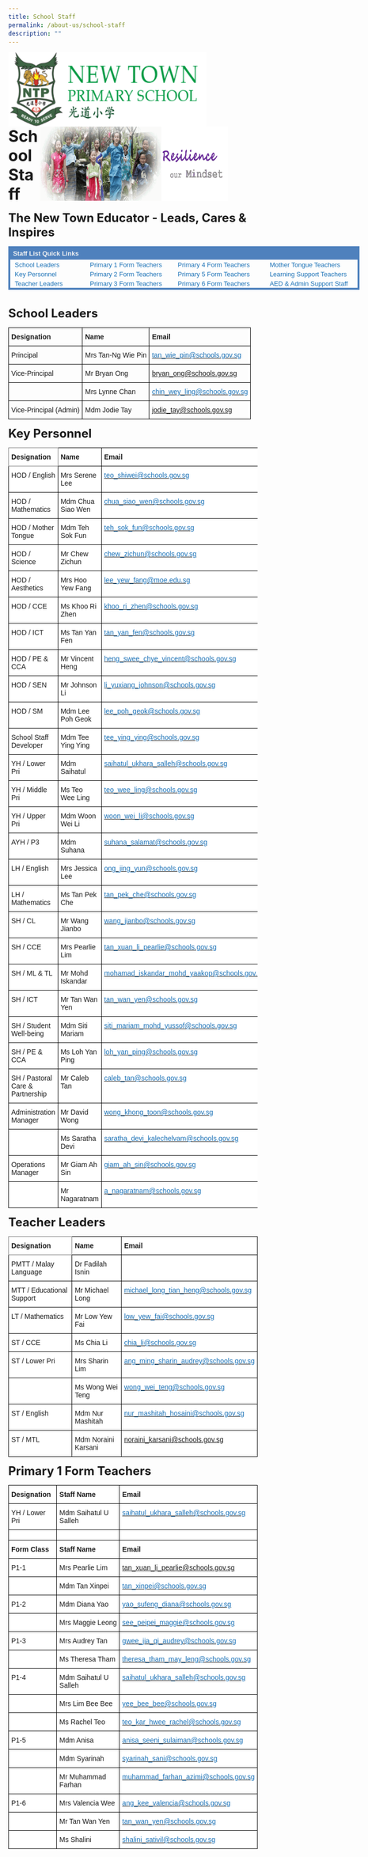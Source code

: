 ```yaml
---
title: School Staff
permalink: /about-us/school-staff
description: ""
---
```

<img src="/images/logosub.png" style="width:400px;height:150px;margin-left:0px;" align = "left">

<img src="/images/Header%20GIF.gif" style="width:380px;height:150px;margin-right:60px;" align = "right">
<br><br><br><br><br><br>

**<font size=6>School Staff</font>**

**<font size=5>The New Town Educator - Leads, Cares & Inspires</font>**

<table class="MsoNormalTable" border="1" cellpadding="0" cellspacing="0" height="107" width="710" style="margin: 0px; outline: 0px; padding: 0px; border-collapse: collapse; border: medium none; width: 710px;"><tbody style="margin: 0px; outline: 0px; padding: 0px;"><tr style="margin: 0px; outline: 0px; padding: 0px;"><td width="153" style="margin: 0px; outline: 0px; padding: 0.75pt 0.75pt 0.75pt 1.4pt; width: 211px; border-style: solid none none solid; border-top-color: rgb(79, 129, 189); border-top-width: 3pt; border-left-color: rgb(79, 129, 189); border-left-width: 3pt; background: rgb(79, 129, 189);"><p class="MsoNormal" style="margin: 0px 0px 3pt; outline: 0px; padding: 0px; line-height: normal;"><font face="arial, sans-serif" size="2" style="margin: 0px; outline: 0px; padding: 0px;"><b style="margin: 0px; outline: 0px; padding: 0px;"><span style="margin: 0px; outline: 0px; padding: 0px; color: rgb(243, 243, 243);">&nbsp;Staff List Quick Links</span></b><span style="margin: 0px; outline: 0px; padding: 0px; color: rgb(127, 127, 127);"></span></font></p></td><td width="180" style="margin: 0px; outline: 0px; padding: 0.75pt 0.75pt 0.75pt 1.4pt; width: 243px; border-style: solid none none; border-top-color: rgb(79, 129, 189); border-top-width: 3pt; background: rgb(79, 129, 189);"><p class="MsoNormal" style="margin: 0px 0px 0.0001pt; outline: 0px; padding: 0px; line-height: normal;"><font face="arial, sans-serif" size="2" style="margin: 0px; outline: 0px; padding: 0px;"><span style="margin: 0px; outline: 0px; padding: 0px;">&nbsp;</span><span style="margin: 0px; outline: 0px; padding: 0px;"></span></font></p></td><td valign="top" width="189" style="margin: 0px; outline: 0px; padding: 0.75pt 0.75pt 0.75pt 1.4pt; width: 256px; border-style: solid none none; border-top-color: rgb(79, 129, 189); border-top-width: 3pt; background: rgb(79, 129, 189);"><p class="MsoNormal" style="margin: 0px 0px 0.0001pt; outline: 0px; padding: 0px; line-height: normal;"><font face="arial, sans-serif" size="2" style="margin: 0px; outline: 0px; padding: 0px;"><span style="margin: 0px; outline: 0px; padding: 0px;">&nbsp;</span><span style="margin: 0px; outline: 0px; padding: 0px;"></span></font></p></td><td valign="top" width="179" style="margin: 0px; outline: 0px; padding: 0.75pt 0.75pt 0.75pt 1.4pt; width: 246px; border-style: solid solid none none; border-top-color: rgb(79, 129, 189); border-top-width: 3pt; border-right-color: rgb(79, 129, 189); border-right-width: 3pt; background: rgb(79, 129, 189);"><p class="MsoNormal" style="margin: 0px 0px 0.0001pt; outline: 0px; padding: 0px; line-height: normal;"><font face="arial, sans-serif" size="2" style="margin: 0px; outline: 0px; padding: 0px;"><span style="margin: 0px; outline: 0px; padding: 0px;">&nbsp;</span><span style="margin: 0px; outline: 0px; padding: 0px;"></span></font></p></td></tr><tr style="margin: 0px; outline: 0px; padding: 0px;"><td width="153" style="margin: 0px; outline: 0px; padding: 0.75pt 0.75pt 0.75pt 1.4pt; width: 114.8pt; border-top: none; border-right: none; border-bottom: none; border-image: initial; border-left: 3pt solid rgb(79, 129, 189);"><p class="MsoNormal" style="margin: 0px 0px 0.0001pt; outline: 0px; padding: 0px; line-height: normal;"><font face="arial, sans-serif" size="2" style="margin: 0px; outline: 0px; padding: 0px;">&nbsp;<span>&nbsp;</span><a href="https://newtownpri.moe.edu.sg/about-us/school-staff#_ptoh_54336" target="" style="margin: 0px; outline: 0px; padding: 0px; color: rgb(24, 112, 182); text-decoration: none;"><span style="margin: 0px; outline: 0px; padding: 0px; text-decoration: none;">School Leaders</span></a></font></p></td><td width="180" style="margin: 0px; outline: 0px; padding: 0.75pt 0.75pt 0.75pt 1.4pt; width: 134.7pt; border: none;"><p class="MsoNormal" style="margin: 0px 0px 0.0001pt; outline: 0px; padding: 0px; line-height: normal;"><font face="arial, sans-serif" size="2" style="margin: 0px; outline: 0px; padding: 0px;"><a href="https://newtownpri.moe.edu.sg/about-us/school-staff#_ptoh_125518" target="" style="margin: 0px; outline: 0px; padding: 0px; color: rgb(24, 112, 182); text-decoration: none;"><span style="margin: 0px; outline: 0px; padding: 0px; text-decoration: none;">Primary 1 Form Teachers</span></a></font></p></td><td width="189" style="margin: 0px; outline: 0px; padding: 0.75pt 0.75pt 0.75pt 1.4pt; width: 5cm; border: none;"><p class="MsoNormal" style="margin: 0px 0px 0.0001pt; outline: 0px; padding: 0px; line-height: normal;"><font face="arial, sans-serif" size="2" style="margin: 0px; outline: 0px; padding: 0px;"><a href="https://newtownpri.moe.edu.sg/about-us/school-staff#_ptoh_125512" target="" style="margin: 0px; outline: 0px; padding: 0px; color: rgb(24, 112, 182); text-decoration: none;"><span style="margin: 0px; outline: 0px; padding: 0px; text-decoration: none;">Primary 4 Form Teachers</span></a></font></p></td><td width="179" style="margin: 0px; outline: 0px; padding: 0.75pt 0.75pt 0.75pt 1.4pt; width: 134.2pt; border-top: none; border-bottom: none; border-left: none; border-image: initial; border-right: 3pt solid rgb(79, 129, 189);"><p class="MsoNormal" style="margin: 0px 0px 0.0001pt; outline: 0px; padding: 0px; line-height: normal;"><span style="margin: 0px; outline: 0px; padding: 0px; text-decoration: none;"><font face="arial, sans-serif" size="2" color="#000000" style="margin: 0px; outline: 0px; padding: 0px;"><a href="https://newtownpri.moe.edu.sg/about-us/school-staff#_ptoh_54345" target="" style="margin: 0px; outline: 0px; padding: 0px; color: rgb(24, 112, 182); text-decoration: none;">Mother Tongue Teachers</a></font></span></p></td></tr><tr style="margin: 0px; outline: 0px; padding: 0px;"><td width="153" style="margin: 0px; outline: 0px; padding: 0.75pt 0.75pt 0.75pt 1.4pt; width: 114.8pt; border-top: none; border-right: none; border-bottom: none; border-image: initial; border-left: 3pt solid rgb(79, 129, 189);"><p class="MsoNormal" style="margin: 0px 0px 0.0001pt; outline: 0px; padding: 0px; line-height: normal;"><font face="arial, sans-serif" size="2" style="margin: 0px; outline: 0px; padding: 0px;">&nbsp;<span>&nbsp;</span><span style="margin: 0px; outline: 0px; padding: 0px; text-decoration: none;"><a href="https://newtownpri-moe-edu-sg-admin.cwp.sg/about-us/school-staff#_ptoh_87268" target="_blank" style="margin: 0px; outline: 0px; padding: 0px; color: rgb(24, 112, 182); text-decoration: none;">Key Personnel</a></span></font></p></td><td width="180" style="margin: 0px; outline: 0px; padding: 0.75pt 0.75pt 0.75pt 1.4pt; width: 134.7pt; border: none;"><p class="MsoNormal" style="margin: 0px 0px 0.0001pt; outline: 0px; padding: 0px; line-height: normal;"><font face="arial, sans-serif" size="2" style="margin: 0px; outline: 0px; padding: 0px;"><a href="https://newtownpri.moe.edu.sg/about-us/school-staff#_ptoh_125519" target="" style="margin: 0px; outline: 0px; padding: 0px; color: rgb(24, 112, 182); text-decoration: none;"><span style="margin: 0px; outline: 0px; padding: 0px; text-decoration: none;">Primary 2 Form Teachers</span></a></font></p></td><td width="189" style="margin: 0px; outline: 0px; padding: 0.75pt 0.75pt 0.75pt 1.4pt; width: 5cm; border: none;"><p class="MsoNormal" style="margin: 0px 0px 0.0001pt; outline: 0px; padding: 0px; line-height: normal;"><font face="arial, sans-serif" size="2" style="margin: 0px; outline: 0px; padding: 0px;"><a href="https://newtownpri.moe.edu.sg/about-us/school-staff#_ptoh_125515" target="" style="margin: 0px; outline: 0px; padding: 0px; color: rgb(24, 112, 182); text-decoration: none;"><span style="margin: 0px; outline: 0px; padding: 0px; text-decoration: none;">Primary 5 Form Teachers</span></a></font></p></td><td width="179" style="margin: 0px; outline: 0px; padding: 0.75pt 0.75pt 0.75pt 1.4pt; width: 134.2pt; border-top: none; border-bottom: none; border-left: none; border-image: initial; border-right: 3pt solid rgb(79, 129, 189);"><p class="MsoNormal" style="margin: 0px 0px 0.0001pt; outline: 0px; padding: 0px; line-height: normal;"><span style="margin: 0px; outline: 0px; padding: 0px; text-decoration: none;"><font face="arial, sans-serif" size="2" color="#000000" style="margin: 0px; outline: 0px; padding: 0px;"><a href="https://newtownpri.moe.edu.sg/about-us/school-staff#_ptoh_54346" target="" style="margin: 0px; outline: 0px; padding: 0px; color: rgb(24, 112, 182); text-decoration: none;">Learning Support Teachers</a></font></span></p></td></tr><tr style="margin: 0px; outline: 0px; padding: 0px;"><td width="153" style="margin: 0px; outline: 0px; padding: 0.75pt 0.75pt 0.75pt 1.4pt; width: 114.8pt; border-top: none; border-left: 3pt solid rgb(79, 129, 189); border-bottom: 3pt solid rgb(79, 129, 189); border-right: none;"><p class="MsoNormal" style="margin: 0px 0px 0.0001pt; outline: 0px; padding: 0px; line-height: normal;"><font face="arial, sans-serif" size="2" style="margin: 0px; outline: 0px; padding: 0px;"><span style="margin: 0px; outline: 0px; padding: 0px;">&nbsp;<span>&nbsp;</span></span><a href="https://newtownpri.moe.edu.sg/about-us/school-staff#_ptoh_125517" target="" style="margin: 0px; outline: 0px; padding: 0px; color: rgb(24, 112, 182); text-decoration: none;"><span style="margin: 0px; outline: 0px; padding: 0px; text-decoration: none;">Teacher Leaders</span></a></font></p></td><td width="180" style="margin: 0px; outline: 0px; padding: 0.75pt 0.75pt 0.75pt 1.4pt; width: 134.7pt; border-top: none; border-right: none; border-left: none; border-image: initial; border-bottom: 3pt solid rgb(79, 129, 189);"><p class="MsoNormal" style="margin: 0px 0px 0.0001pt; outline: 0px; padding: 0px; line-height: normal;"><font face="arial, sans-serif" size="2" style="margin: 0px; outline: 0px; padding: 0px;"><a href="https://newtownpri.moe.edu.sg/about-us/school-staff#_ptoh_125513" target="" style="margin: 0px; outline: 0px; padding: 0px; color: rgb(24, 112, 182); text-decoration: none;"><span style="margin: 0px; outline: 0px; padding: 0px; text-decoration: none;">Primary 3 Form Teachers</span></a></font></p></td><td width="189" style="margin: 0px; outline: 0px; padding: 0.75pt 0.75pt 0.75pt 1.4pt; width: 5cm; border-top: none; border-right: none; border-left: none; border-image: initial; border-bottom: 3pt solid rgb(79, 129, 189);"><p class="MsoNormal" style="margin: 0px 0px 0.0001pt; outline: 0px; padding: 0px; line-height: normal;"><font face="arial, sans-serif" size="2" style="margin: 0px; outline: 0px; padding: 0px;"><a href="https://newtownpri.moe.edu.sg/about-us/school-staff#_ptoh_125514" target="" style="margin: 0px; outline: 0px; padding: 0px; color: rgb(24, 112, 182); text-decoration: none;"><span style="margin: 0px; outline: 0px; padding: 0px; text-decoration: none;">Primary 6 Form Teachers</span></a></font></p></td><td width="179" style="margin: 0px; outline: 0px; padding: 0.75pt 0.75pt 0.75pt 1.4pt; width: 134.2pt; border-top: none; border-left: none; border-bottom: 3pt solid rgb(79, 129, 189); border-right: 3pt solid rgb(79, 129, 189);"><p class="MsoNormal" style="margin: 0px 0px 0.0001pt; outline: 0px; padding: 0px; line-height: normal;"><span style="margin: 0px; outline: 0px; padding: 0px; text-decoration: none;"><font face="arial, sans-serif" size="2" color="#000000" style="margin: 0px; outline: 0px; padding: 0px;"><a href="https://newtownpri.moe.edu.sg/about-us/school-staff#_ptoh_54333" target="" style="margin: 0px; outline: 0px; padding: 0px; color: rgb(24, 112, 182); text-decoration: none;">AED &amp; Admin Support Staff</a></font></span></p></td></tr></tbody></table>

**<font size=5>School Leaders</font>**

<table style="border-collapse:collapse;border-spacing:0" class="tg"><thead><tr><th style="border-color:black;border-style:solid;border-width:1px;font-family:Arial, sans-serif;font-size:14px;font-weight:bold;overflow:hidden;padding:10px 5px;text-align:left;vertical-align:top;word-break:normal">Designation</th><th style="border-color:black;border-style:solid;border-width:1px;font-family:Arial, sans-serif;font-size:14px;font-weight:bold;overflow:hidden;padding:10px 5px;text-align:left;vertical-align:top;word-break:normal"> Name</th><th style="border-color:black;border-style:solid;border-width:1px;font-family:Arial, sans-serif;font-size:14px;font-weight:bold;overflow:hidden;padding:10px 5px;text-align:left;vertical-align:top;word-break:normal">Email</th></tr></thead><tbody><tr><td style="border-color:black;border-style:solid;border-width:1px;font-family:Arial, sans-serif;font-size:14px;overflow:hidden;padding:10px 5px;text-align:left;vertical-align:top;word-break:normal"> Principal</td><td style="border-color:black;border-style:solid;border-width:1px;font-family:Arial, sans-serif;font-size:14px;overflow:hidden;padding:10px 5px;text-align:left;vertical-align:top;word-break:normal"> Mrs Tan-Ng Wie Pin</td><td style="border-color:black;border-style:solid;border-width:1px;color:#1870B6;font-family:Arial, sans-serif;font-size:14px;overflow:hidden;padding:10px 5px;text-align:left;vertical-align:top;word-break:normal"><a href="mailto:tan_wie_pin@schools.gov.sg"><span style="text-decoration:none;color:#1870B6">tan_wie_pin@schools.gov.sg</span></a></td></tr><tr><td style="border-color:black;border-style:solid;border-width:1px;font-family:Arial, sans-serif;font-size:14px;overflow:hidden;padding:10px 5px;text-align:left;vertical-align:top;word-break:normal"> Vice-Principal</td><td style="border-color:black;border-style:solid;border-width:1px;font-family:Arial, sans-serif;font-size:14px;overflow:hidden;padding:10px 5px;text-align:left;vertical-align:top;word-break:normal"> Mr Bryan Ong</td><td style="border-color:black;border-style:solid;border-width:1px;color:#1870B6;font-family:Arial, sans-serif;font-size:14px;overflow:hidden;padding:10px 5px;text-align:left;vertical-align:top;word-break:normal"><a href="mailto:bryan_ong@schools.gov.sg">bryan_ong@schools.gov.sg</a></td></tr><tr><td style="border-color:black;border-style:solid;border-width:1px;font-family:Arial, sans-serif;font-size:14px;overflow:hidden;padding:10px 5px;text-align:left;vertical-align:top;word-break:normal"> </td><td style="border-color:black;border-style:solid;border-width:1px;font-family:Arial, sans-serif;font-size:14px;overflow:hidden;padding:10px 5px;text-align:left;vertical-align:top;word-break:normal"> Mrs Lynne Chan</td><td style="border-color:black;border-style:solid;border-width:1px;color:#1870B6;font-family:Arial, sans-serif;font-size:14px;overflow:hidden;padding:10px 5px;text-align:left;vertical-align:top;word-break:normal"><a href="mailto:chin_wey_ling@schools.gov.sg"><span style="text-decoration:none;color:#1870B6">chin_wey_ling@schools.gov.sg</span></a></td></tr><tr><td style="border-color:black;border-style:solid;border-width:1px;font-family:Arial, sans-serif;font-size:14px;overflow:hidden;padding:10px 5px;text-align:left;vertical-align:top;word-break:normal"> Vice-Principal (Admin)</td><td style="border-color:black;border-style:solid;border-width:1px;font-family:Arial, sans-serif;font-size:14px;overflow:hidden;padding:10px 5px;text-align:left;vertical-align:top;word-break:normal"> Mdm Jodie Tay </td><td style="border-color:black;border-style:solid;border-width:1px;color:#1870B6;font-family:Arial, sans-serif;font-size:14px;overflow:hidden;padding:10px 5px;text-align:left;vertical-align:top;word-break:normal"><a href="mailto:jodie_tay@schools.gov.sg">jodie_tay@schools.gov.sg</a></td></tr></tbody></table>


**<font size=5>Key Personnel</font>**

<table style="border-collapse:collapse;border-spacing:0" class="tg"><thead><tr><th style="background-color:#ffffff;border-color:inherit;border-style:solid;border-width:1px;font-family:Arial, sans-serif;font-size:14px;font-weight:bold;overflow:hidden;padding:10px 5px;text-align:left;vertical-align:top;word-break:normal">Designation</th><th style="background-color:#ffffff;border-color:black;border-style:solid;border-width:1px;font-family:Arial, sans-serif;font-size:14px;font-weight:bold;overflow:hidden;padding:10px 5px;text-align:left;vertical-align:top;word-break:normal">  Name</th><th style="background-color:#ffffff;border-color:black;border-style:solid;border-width:1px;font-family:Arial, sans-serif;font-size:14px;font-weight:bold;overflow:hidden;padding:10px 5px;text-align:left;vertical-align:top;word-break:normal">Email</th></tr></thead><tbody><tr><td style="background-color:#ffffff;border-color:black;border-style:solid;border-width:1px;font-family:Arial, sans-serif;font-size:14px;overflow:hidden;padding:10px 5px;text-align:left;vertical-align:top;word-break:normal"> HOD / English </td><td style="background-color:#ffffff;border-color:black;border-style:solid;border-width:1px;font-family:Arial, sans-serif;font-size:14px;overflow:hidden;padding:10px 5px;text-align:left;vertical-align:top;word-break:normal">  Mrs Serene Lee </td><td style="background-color:#ffffff;border-color:black;border-style:solid;border-width:1px;color:#1870B6;font-family:Arial, sans-serif;font-size:14px;overflow:hidden;padding:10px 5px;text-align:left;vertical-align:top;word-break:normal"><a href="mailto:teo_shiwei@schools.gov.sg" target="_blank" rel="noopener noreferrer"><span style="text-decoration:none;color:#1870B6">teo_shiwei@schools.gov.sg</span></a></td></tr><tr><td style="background-color:#ffffff;border-color:black;border-style:solid;border-width:1px;font-family:Arial, sans-serif;font-size:14px;overflow:hidden;padding:10px 5px;text-align:left;vertical-align:top;word-break:normal"> HOD / Mathematics  </td><td style="background-color:#ffffff;border-color:black;border-style:solid;border-width:1px;font-family:Arial, sans-serif;font-size:14px;overflow:hidden;padding:10px 5px;text-align:left;vertical-align:top;word-break:normal">  Mdm Chua Siao Wen </td><td style="background-color:#ffffff;border-color:black;border-style:solid;border-width:1px;color:#1870B6;font-family:Arial, sans-serif;font-size:14px;overflow:hidden;padding:10px 5px;text-align:left;vertical-align:top;word-break:normal"><a href="mailto:chua_siao_wen@schools.gov.sg" target="_blank" rel="noopener noreferrer"><span style="text-decoration:none;color:#1870B6">chua_siao_wen@schools.gov.sg</span></a></td></tr><tr><td style="background-color:#ffffff;border-color:black;border-style:solid;border-width:1px;font-family:Arial, sans-serif;font-size:14px;overflow:hidden;padding:10px 5px;text-align:left;vertical-align:top;word-break:normal"> HOD / Mother Tongue</td><td style="background-color:#ffffff;border-color:black;border-style:solid;border-width:1px;font-family:Arial, sans-serif;font-size:14px;overflow:hidden;padding:10px 5px;text-align:left;vertical-align:top;word-break:normal">  Mdm Teh Sok Fun</td><td style="background-color:#ffffff;border-color:black;border-style:solid;border-width:1px;color:#1870B6;font-family:Arial, sans-serif;font-size:14px;overflow:hidden;padding:10px 5px;text-align:left;vertical-align:top;word-break:normal"><a href="mailto:teh_sok_fun@schools.gov.sg" target="_blank" rel="noopener noreferrer"><span style="text-decoration:none;color:#1870B6">teh_sok_fun@schools.gov.sg</span></a></td></tr><tr><td style="background-color:#ffffff;border-color:black;border-style:solid;border-width:1px;font-family:Arial, sans-serif;font-size:14px;overflow:hidden;padding:10px 5px;text-align:left;vertical-align:top;word-break:normal"> HOD / Science </td><td style="background-color:#ffffff;border-color:black;border-style:solid;border-width:1px;font-family:Arial, sans-serif;font-size:14px;overflow:hidden;padding:10px 5px;text-align:left;vertical-align:top;word-break:normal">  Mr Chew Zichun </td><td style="background-color:#ffffff;border-color:black;border-style:solid;border-width:1px;color:#1870B6;font-family:Arial, sans-serif;font-size:14px;overflow:hidden;padding:10px 5px;text-align:left;vertical-align:top;word-break:normal"><a href="mailto:chew_zichun@schools.gov.sg" target="_blank" rel="noopener noreferrer"><span style="text-decoration:none;color:#1870B6">chew_zichun@schools.gov.sg</span></a></td></tr><tr><td style="background-color:#ffffff;border-color:black;border-style:solid;border-width:1px;font-family:Arial, sans-serif;font-size:14px;overflow:hidden;padding:10px 5px;text-align:left;vertical-align:top;word-break:normal"> HOD / Aesthetics</td><td style="background-color:#ffffff;border-color:black;border-style:solid;border-width:1px;font-family:Arial, sans-serif;font-size:14px;overflow:hidden;padding:10px 5px;text-align:left;vertical-align:top;word-break:normal">  Mrs Hoo Yew Fang </td><td style="background-color:#ffffff;border-color:black;border-style:solid;border-width:1px;color:#1870B6;font-family:Arial, sans-serif;font-size:14px;overflow:hidden;padding:10px 5px;text-align:left;vertical-align:top;word-break:normal"><a href="mailto:lee_yew_fang@moe.edu.sg" target="_blank" rel="noopener noreferrer"><span style="text-decoration:none;color:#1870B6">lee_yew_fang@moe.edu.sg</span></a></td></tr><tr><td style="background-color:#ffffff;border-color:black;border-style:solid;border-width:1px;font-family:Arial, sans-serif;font-size:14px;overflow:hidden;padding:10px 5px;text-align:left;vertical-align:top;word-break:normal"> HOD / CCE</td><td style="background-color:#ffffff;border-color:black;border-style:solid;border-width:1px;font-family:Arial, sans-serif;font-size:14px;overflow:hidden;padding:10px 5px;text-align:left;vertical-align:top;word-break:normal">  Ms Khoo Ri Zhen</td><td style="background-color:#ffffff;border-color:black;border-style:solid;border-width:1px;color:#1870B6;font-family:Arial, sans-serif;font-size:14px;overflow:hidden;padding:10px 5px;text-align:left;vertical-align:top;word-break:normal"><a href="mailto:khoo_ri_zhen@schools.gov.sg" target="_blank" rel="noopener noreferrer"><span style="text-decoration:none;color:#1870B6">khoo_ri_zhen@schools.gov.sg</span></a></td></tr><tr><td style="background-color:#ffffff;border-color:black;border-style:solid;border-width:1px;font-family:Arial, sans-serif;font-size:14px;overflow:hidden;padding:10px 5px;text-align:left;vertical-align:top;word-break:normal">  HOD / ICT</td><td style="background-color:#ffffff;border-color:black;border-style:solid;border-width:1px;font-family:Arial, sans-serif;font-size:14px;overflow:hidden;padding:10px 5px;text-align:left;vertical-align:top;word-break:normal">   Ms Tan Yan Fen</td><td style="background-color:#ffffff;border-color:black;border-style:solid;border-width:1px;font-family:Arial, sans-serif;font-size:14px;overflow:hidden;padding:10px 5px;text-align:left;vertical-align:top;word-break:normal"> <a href="mailto:tan_yan_fen@schools.gov.sg" target="_blank" rel="noopener noreferrer"><span style="text-decoration:none;color:#1870B6">tan_yan_fen@schools.gov.sg</span></a></td></tr><tr><td style="background-color:#ffffff;border-color:black;border-style:solid;border-width:1px;font-family:Arial, sans-serif;font-size:14px;overflow:hidden;padding:10px 5px;text-align:left;vertical-align:top;word-break:normal">  HOD / PE &amp; CCA</td><td style="background-color:#ffffff;border-color:black;border-style:solid;border-width:1px;font-family:Arial, sans-serif;font-size:14px;overflow:hidden;padding:10px 5px;text-align:left;vertical-align:top;word-break:normal">   Mr Vincent Heng</td><td style="background-color:#ffffff;border-color:black;border-style:solid;border-width:1px;font-family:Arial, sans-serif;font-size:14px;overflow:hidden;padding:10px 5px;text-align:left;vertical-align:top;word-break:normal"> <a href="mailto:heng_swee_chye_vincent@schools.gov.sg" target="_blank" rel="noopener noreferrer"><span style="text-decoration:none;color:#1870B6">heng_swee_chye_vincent@schools.gov.sg</span></a></td></tr><tr><td style="background-color:#ffffff;border-color:black;border-style:solid;border-width:1px;font-family:Arial, sans-serif;font-size:14px;overflow:hidden;padding:10px 5px;text-align:left;vertical-align:top;word-break:normal"> HOD / SEN</td><td style="background-color:#ffffff;border-color:black;border-style:solid;border-width:1px;font-family:Arial, sans-serif;font-size:14px;overflow:hidden;padding:10px 5px;text-align:left;vertical-align:top;word-break:normal">  Mr Johnson Li </td><td style="background-color:#ffffff;border-color:black;border-style:solid;border-width:1px;color:#1870B6;font-family:Arial, sans-serif;font-size:14px;overflow:hidden;padding:10px 5px;text-align:left;vertical-align:top;word-break:normal"><a href="mailto:li_yuxiang_johnson@schools.gov.sg" target="_blank" rel="noopener noreferrer"><span style="text-decoration:none;color:#1870B6">li_yuxiang_johnson@schools.gov.sg</span></a></td></tr><tr><td style="background-color:#ffffff;border-color:black;border-style:solid;border-width:1px;font-family:Arial, sans-serif;font-size:14px;overflow:hidden;padding:10px 5px;text-align:left;vertical-align:top;word-break:normal"> HOD / SM</td><td style="background-color:#ffffff;border-color:black;border-style:solid;border-width:1px;font-family:Arial, sans-serif;font-size:14px;overflow:hidden;padding:10px 5px;text-align:left;vertical-align:top;word-break:normal">  Mdm Lee Poh Geok  </td><td style="background-color:#ffffff;border-color:black;border-style:solid;border-width:1px;color:#1870B6;font-family:Arial, sans-serif;font-size:14px;overflow:hidden;padding:10px 5px;text-align:left;vertical-align:top;word-break:normal"><a href="mailto:lee_poh_geok@schools.gov.sg" target="_blank" rel="noopener noreferrer"><span style="text-decoration:none;color:#1870B6">lee_poh_geok@schools.gov.sg</span></a></td></tr><tr><td style="background-color:#ffffff;border-color:black;border-style:solid;border-width:1px;font-family:Arial, sans-serif;font-size:14px;overflow:hidden;padding:10px 5px;text-align:left;vertical-align:top;word-break:normal"> School Staff Developer</td><td style="background-color:#ffffff;border-color:black;border-style:solid;border-width:1px;font-family:Arial, sans-serif;font-size:14px;overflow:hidden;padding:10px 5px;text-align:left;vertical-align:top;word-break:normal">  Mdm Tee Ying Ying </td><td style="background-color:#ffffff;border-color:black;border-style:solid;border-width:1px;color:#1870B6;font-family:Arial, sans-serif;font-size:14px;overflow:hidden;padding:10px 5px;text-align:left;vertical-align:top;word-break:normal"><a href="mailto:tee_ying_ying@schools.gov.sg" target="_blank" rel="noopener noreferrer"><span style="text-decoration:none;color:#1870B6">tee_ying_ying@schools.gov.sg</span></a></td></tr><tr><td style="background-color:#ffffff;border-color:black;border-style:solid;border-width:1px;font-family:Arial, sans-serif;font-size:14px;overflow:hidden;padding:10px 5px;text-align:left;vertical-align:top;word-break:normal"> YH / Lower Pri</td><td style="background-color:#ffffff;border-color:black;border-style:solid;border-width:1px;font-family:Arial, sans-serif;font-size:14px;overflow:hidden;padding:10px 5px;text-align:left;vertical-align:top;word-break:normal">  Mdm Saihatul </td><td style="background-color:#ffffff;border-color:black;border-style:solid;border-width:1px;color:#1870B6;font-family:Arial, sans-serif;font-size:14px;overflow:hidden;padding:10px 5px;text-align:left;vertical-align:top;word-break:normal"><a href="mailto:saihatul_ukhara_salleh@schools.gov.sg" target="_blank" rel="noopener noreferrer"><span style="text-decoration:none;color:#1870B6">saihatul_ukhara_salleh@schools.gov.sg</span></a></td></tr><tr><td style="background-color:#ffffff;border-color:black;border-style:solid;border-width:1px;font-family:Arial, sans-serif;font-size:14px;overflow:hidden;padding:10px 5px;text-align:left;vertical-align:top;word-break:normal"> YH / Middle Pri</td><td style="background-color:#ffffff;border-color:black;border-style:solid;border-width:1px;font-family:Arial, sans-serif;font-size:14px;overflow:hidden;padding:10px 5px;text-align:left;vertical-align:top;word-break:normal">  Ms Teo Wee Ling</td><td style="background-color:#ffffff;border-color:black;border-style:solid;border-width:1px;color:#1870B6;font-family:Arial, sans-serif;font-size:14px;overflow:hidden;padding:10px 5px;text-align:left;vertical-align:top;word-break:normal"><a href="mailto:teo_wee_ling@schools.gov.sg" target="_blank" rel="noopener noreferrer"><span style="text-decoration:none;color:#1870B6">teo_wee_ling@schools.gov.sg</span></a></td></tr><tr><td style="background-color:#ffffff;border-color:black;border-style:solid;border-width:1px;font-family:Arial, sans-serif;font-size:14px;overflow:hidden;padding:10px 5px;text-align:left;vertical-align:top;word-break:normal"> YH / Upper Pri </td><td style="background-color:#ffffff;border-color:black;border-style:solid;border-width:1px;font-family:Arial, sans-serif;font-size:14px;overflow:hidden;padding:10px 5px;text-align:left;vertical-align:top;word-break:normal">  Mdm Woon Wei Li</td><td style="background-color:#ffffff;border-color:black;border-style:solid;border-width:1px;color:#1870B6;font-family:Arial, sans-serif;font-size:14px;overflow:hidden;padding:10px 5px;text-align:left;vertical-align:top;word-break:normal"><a href="mailto:woon_wei_li@schools.gov.sg" target="_blank" rel="noopener noreferrer"><span style="text-decoration:none;color:#1870B6">woon_wei_li@schools.gov.sg</span></a></td></tr><tr><td style="background-color:#ffffff;border-color:black;border-style:solid;border-width:1px;font-family:Arial, sans-serif;font-size:14px;overflow:hidden;padding:10px 5px;text-align:left;vertical-align:top;word-break:normal">  AYH / P3</td><td style="background-color:#ffffff;border-color:black;border-style:solid;border-width:1px;font-family:Arial, sans-serif;font-size:14px;overflow:hidden;padding:10px 5px;text-align:left;vertical-align:top;word-break:normal">   Mdm Suhana</td><td style="background-color:#ffffff;border-color:black;border-style:solid;border-width:1px;font-family:Arial, sans-serif;font-size:14px;overflow:hidden;padding:10px 5px;text-align:left;vertical-align:top;word-break:normal"> <a href="mailto:suhana_salamat@schools.gov.sg" target="_blank" rel="noopener noreferrer"><span style="text-decoration:none;color:#1870B6">suhana_salamat@schools.gov.sg</span></a></td></tr><tr><td style="background-color:#ffffff;border-color:black;border-style:solid;border-width:1px;font-family:Arial, sans-serif;font-size:14px;overflow:hidden;padding:10px 5px;text-align:left;vertical-align:top;word-break:normal">  LH / English</td><td style="background-color:#ffffff;border-color:black;border-style:solid;border-width:1px;font-family:Arial, sans-serif;font-size:14px;overflow:hidden;padding:10px 5px;text-align:left;vertical-align:top;word-break:normal">   Mrs Jessica Lee</td><td style="background-color:#ffffff;border-color:black;border-style:solid;border-width:1px;font-family:Arial, sans-serif;font-size:14px;overflow:hidden;padding:10px 5px;text-align:left;vertical-align:top;word-break:normal"> <a href="mailto:ong_jing_yun@schools.gov.sg" target="_blank" rel="noopener noreferrer"><span style="text-decoration:none;color:#1870B6">ong_jing_yun@schools.gov.sg</span></a></td></tr><tr><td style="background-color:#ffffff;border-color:black;border-style:solid;border-width:1px;font-family:Arial, sans-serif;font-size:14px;overflow:hidden;padding:10px 5px;text-align:left;vertical-align:top;word-break:normal"> LH / Mathematics</td><td style="background-color:#ffffff;border-color:black;border-style:solid;border-width:1px;font-family:Arial, sans-serif;font-size:14px;overflow:hidden;padding:10px 5px;text-align:left;vertical-align:top;word-break:normal">  Ms Tan Pek Che </td><td style="background-color:#ffffff;border-color:black;border-style:solid;border-width:1px;color:#1870B6;font-family:Arial, sans-serif;font-size:14px;overflow:hidden;padding:10px 5px;text-align:left;vertical-align:top;word-break:normal"><a href="mailto:tan_pek_che@schools.gov.sg" target="_blank" rel="noopener noreferrer"><span style="text-decoration:none;color:#1870B6">tan_pek_che@schools.gov.sg</span></a></td></tr><tr><td style="background-color:#ffffff;border-color:black;border-style:solid;border-width:1px;font-family:Arial, sans-serif;font-size:14px;overflow:hidden;padding:10px 5px;text-align:left;vertical-align:top;word-break:normal">  SH / CL</td><td style="background-color:#ffffff;border-color:black;border-style:solid;border-width:1px;font-family:Arial, sans-serif;font-size:14px;overflow:hidden;padding:10px 5px;text-align:left;vertical-align:top;word-break:normal">   Mr Wang Jianbo</td><td style="background-color:#ffffff;border-color:black;border-style:solid;border-width:1px;font-family:Arial, sans-serif;font-size:14px;overflow:hidden;padding:10px 5px;text-align:left;vertical-align:top;word-break:normal"> <a href="mailto:wang_jianbo@schools.gov.sg" target="_blank" rel="noopener noreferrer"><span style="text-decoration:none;color:#1870B6">wang_jianbo@schools.gov.sg</span></a></td></tr><tr><td style="background-color:#ffffff;border-color:black;border-style:solid;border-width:1px;font-family:Arial, sans-serif;font-size:14px;overflow:hidden;padding:10px 5px;text-align:left;vertical-align:top;word-break:normal"> SH / CCE</td><td style="background-color:#ffffff;border-color:black;border-style:solid;border-width:1px;font-family:Arial, sans-serif;font-size:14px;overflow:hidden;padding:10px 5px;text-align:left;vertical-align:top;word-break:normal">  Mrs Pearlie Lim</td><td style="background-color:#ffffff;border-color:black;border-style:solid;border-width:1px;color:#1870B6;font-family:Arial, sans-serif;font-size:14px;overflow:hidden;padding:10px 5px;text-align:left;vertical-align:top;word-break:normal"><a href="mailto:tan_xuan_li_pearlie@schools.gov.sg" target="_blank" rel="noopener noreferrer"><span style="text-decoration:none;color:#1870B6">tan_xuan_li_pearlie@schools.gov.sg</span></a> </td></tr><tr><td style="background-color:#ffffff;border-color:black;border-style:solid;border-width:1px;font-family:Arial, sans-serif;font-size:14px;overflow:hidden;padding:10px 5px;text-align:left;vertical-align:top;word-break:normal"> SH / ML &amp; TL</td><td style="background-color:#ffffff;border-color:black;border-style:solid;border-width:1px;font-family:Arial, sans-serif;font-size:14px;overflow:hidden;padding:10px 5px;text-align:left;vertical-align:top;word-break:normal">  Mr Mohd Iskandar</td><td style="background-color:#ffffff;border-color:black;border-style:solid;border-width:1px;color:#1870B6;font-family:Arial, sans-serif;font-size:14px;overflow:hidden;padding:10px 5px;text-align:left;vertical-align:top;word-break:normal"><a href="mailto:mohamad_iskandar_mohd_yaakop@schools.gov.sg" target="_blank" rel="noopener noreferrer"><span style="text-decoration:none;color:#1870B6">mohamad_iskandar_mohd_yaakop@schools.gov.sg</span></a></td></tr><tr><td style="background-color:#ffffff;border-color:black;border-style:solid;border-width:1px;font-family:Arial, sans-serif;font-size:14px;overflow:hidden;padding:10px 5px;text-align:left;vertical-align:top;word-break:normal"> SH / ICT</td><td style="background-color:#ffffff;border-color:black;border-style:solid;border-width:1px;font-family:Arial, sans-serif;font-size:14px;overflow:hidden;padding:10px 5px;text-align:left;vertical-align:top;word-break:normal">  Mr Tan Wan Yen </td><td style="background-color:#ffffff;border-color:black;border-style:solid;border-width:1px;color:#1870B6;font-family:Arial, sans-serif;font-size:14px;overflow:hidden;padding:10px 5px;text-align:left;vertical-align:top;word-break:normal"><a href="mailto:tan_wan_yen@schools.gov.sg" target="_blank" rel="noopener noreferrer"><span style="text-decoration:none;color:#1870B6">tan_wan_yen@schools.gov.sg</span></a></td></tr><tr><td style="background-color:#ffffff;border-color:black;border-style:solid;border-width:1px;font-family:Arial, sans-serif;font-size:14px;overflow:hidden;padding:10px 5px;text-align:left;vertical-align:top;word-break:normal"> SH / Student Well-being</td><td style="background-color:#ffffff;border-color:black;border-style:solid;border-width:1px;font-family:Arial, sans-serif;font-size:14px;overflow:hidden;padding:10px 5px;text-align:left;vertical-align:top;word-break:normal">  Mdm Siti Mariam</td><td style="background-color:#ffffff;border-color:black;border-style:solid;border-width:1px;color:#1870B6;font-family:Arial, sans-serif;font-size:14px;overflow:hidden;padding:10px 5px;text-align:left;vertical-align:top;word-break:normal"><a href="mailto:siti_mariam_mohd_yussof@schools.gov.sg" target="_blank" rel="noopener noreferrer"><span style="text-decoration:none;color:#1870B6">siti_mariam_mohd_yussof@schools.gov.sg</span></a></td></tr><tr><td style="background-color:#ffffff;border-color:black;border-style:solid;border-width:1px;font-family:Arial, sans-serif;font-size:14px;overflow:hidden;padding:10px 5px;text-align:left;vertical-align:top;word-break:normal"> SH / PE &amp; CCA</td><td style="background-color:#ffffff;border-color:black;border-style:solid;border-width:1px;font-family:Arial, sans-serif;font-size:14px;overflow:hidden;padding:10px 5px;text-align:left;vertical-align:top;word-break:normal">  Ms Loh Yan Ping</td><td style="background-color:#ffffff;border-color:black;border-style:solid;border-width:1px;color:#1870B6;font-family:Arial, sans-serif;font-size:14px;overflow:hidden;padding:10px 5px;text-align:left;vertical-align:top;word-break:normal"><a href="mailto:loh_yan_ping@schools.gov.sg" target="_blank" rel="noopener noreferrer"><span style="text-decoration:none;color:#1870B6">loh_yan_ping@schools.gov.sg</span></a></td></tr><tr><td style="background-color:#ffffff;border-color:black;border-style:solid;border-width:1px;font-family:Arial, sans-serif;font-size:14px;overflow:hidden;padding:10px 5px;text-align:left;vertical-align:top;word-break:normal"> SH / Pastoral Care &amp; Partnership</td><td style="background-color:#ffffff;border-color:black;border-style:solid;border-width:1px;font-family:Arial, sans-serif;font-size:14px;overflow:hidden;padding:10px 5px;text-align:left;vertical-align:top;word-break:normal">  Mr Caleb Tan</td><td style="background-color:#ffffff;border-color:black;border-style:solid;border-width:1px;color:#1870B6;font-family:Arial, sans-serif;font-size:14px;overflow:hidden;padding:10px 5px;text-align:left;vertical-align:top;word-break:normal"><a href="mailto:caleb_tan@schools.gov.sg" target="_blank" rel="noopener noreferrer"><span style="text-decoration:none;color:#1870B6">caleb_tan@schools.gov.sg</span></a></td></tr><tr><td style="background-color:#ffffff;border-color:black;border-style:solid;border-width:1px;font-family:Arial, sans-serif;font-size:14px;overflow:hidden;padding:10px 5px;text-align:left;vertical-align:top;word-break:normal"> Administration Manager</td><td style="background-color:#ffffff;border-color:black;border-style:solid;border-width:1px;font-family:Arial, sans-serif;font-size:14px;overflow:hidden;padding:10px 5px;text-align:left;vertical-align:top;word-break:normal">  Mr David Wong</td><td style="background-color:#ffffff;border-color:black;border-style:solid;border-width:1px;color:#1870B6;font-family:Arial, sans-serif;font-size:14px;overflow:hidden;padding:10px 5px;text-align:left;vertical-align:top;word-break:normal"><a href="mailto:wong_khong_toon@schools.gov.sg" target="_blank" rel="noopener noreferrer"><span style="text-decoration:none;color:#1870B6">wong_khong_toon@schools.gov.sg</span></a></td></tr><tr><td style="background-color:#ffffff;border-color:black;border-style:solid;border-width:1px;font-family:Arial, sans-serif;font-size:14px;overflow:hidden;padding:10px 5px;text-align:left;vertical-align:middle;word-break:normal"><span style="color:inherit"> </span></td><td style="background-color:#ffffff;border-color:black;border-style:solid;border-width:1px;font-family:Arial, sans-serif;font-size:14px;overflow:hidden;padding:10px 5px;text-align:left;vertical-align:top;word-break:normal">   Ms Saratha Devi</td><td style="background-color:#ffffff;border-color:black;border-style:solid;border-width:1px;font-family:Arial, sans-serif;font-size:14px;overflow:hidden;padding:10px 5px;text-align:left;vertical-align:top;word-break:normal"> <a href="mailto:saratha_devi_kalechelvam@schools.gov.sg" target="_blank" rel="noopener noreferrer"><span style="text-decoration:none;color:#1870B6">saratha_devi_kalechelvam@schools.gov.sg</span></a></td></tr><tr><td style="background-color:#ffffff;border-color:black;border-style:solid;border-width:1px;font-family:Arial, sans-serif;font-size:14px;overflow:hidden;padding:10px 5px;text-align:left;vertical-align:top;word-break:normal">Operations Manager</td><td style="background-color:#ffffff;border-color:black;border-style:solid;border-width:1px;font-family:Arial, sans-serif;font-size:14px;overflow:hidden;padding:10px 5px;text-align:left;vertical-align:top;word-break:normal">  Mr Giam Ah Sin</td><td style="background-color:#ffffff;border-color:black;border-style:solid;border-width:1px;color:#1870B6;font-family:Arial, sans-serif;font-size:14px;overflow:hidden;padding:10px 5px;text-align:left;vertical-align:top;word-break:normal"><a href="mailto:giam_ah_sin@schools.gov.sg" target="_blank" rel="noopener noreferrer"><span style="text-decoration:none;color:#1870B6">giam_ah_sin@schools.gov.sg</span></a></td></tr><tr><td style="background-color:#ffffff;border-color:black;border-style:solid;border-width:1px;font-family:Arial, sans-serif;font-size:14px;overflow:hidden;padding:10px 5px;text-align:left;vertical-align:top;word-break:normal"> </td><td style="background-color:#ffffff;border-color:black;border-style:solid;border-width:1px;font-family:Arial, sans-serif;font-size:14px;overflow:hidden;padding:10px 5px;text-align:left;vertical-align:top;word-break:normal">   Mr Nagaratnam</td><td style="background-color:#ffffff;border-color:black;border-style:solid;border-width:1px;font-family:Arial, sans-serif;font-size:14px;overflow:hidden;padding:10px 5px;text-align:left;vertical-align:top;word-break:normal"> <a href="mailto:a_nagaratnam@schools.gov.sg" target="_blank" rel="noopener noreferrer"><span style="text-decoration:none;color:#1870B6">a_nagaratnam@schools.gov.sg</span></a></td></tr></tbody></table>

**<font size=5>Teacher Leaders</font>**
<table style="border-collapse:collapse;border-spacing:0" class="tg"><thead><tr><th style="background-color:#ffffff;border-color:inherit;border-style:solid;border-width:1px;font-family:Arial, sans-serif;font-size:14px;font-weight:bold;overflow:hidden;padding:10px 5px;text-align:left;vertical-align:top;word-break:normal">Designation</th><th style="background-color:#ffffff;border-color:black;border-style:solid;border-width:1px;font-family:Arial, sans-serif;font-size:14px;font-weight:bold;overflow:hidden;padding:10px 5px;text-align:left;vertical-align:top;word-break:normal">Name</th><th style="background-color:#ffffff;border-color:black;border-style:solid;border-width:1px;font-family:Arial, sans-serif;font-size:14px;font-weight:bold;overflow:hidden;padding:10px 5px;text-align:left;vertical-align:top;word-break:normal">Email</th></tr></thead><tbody><tr><td style="background-color:#ffffff;border-color:black;border-style:solid;border-width:1px;font-family:Arial, sans-serif;font-size:14px;overflow:hidden;padding:10px 5px;text-align:left;vertical-align:top;word-break:normal"> PMTT / Malay Language</td><td style="background-color:#ffffff;border-color:black;border-style:solid;border-width:1px;font-family:Arial, sans-serif;font-size:14px;overflow:hidden;padding:10px 5px;text-align:left;vertical-align:top;word-break:normal"> Dr Fadilah Isnin</td><td style="background-color:#ffffff;border-color:black;border-style:solid;border-width:1px;font-family:Arial, sans-serif;font-size:14px;overflow:hidden;padding:10px 5px;text-align:left;vertical-align:top;word-break:normal"> </td></tr><tr><td style="background-color:#ffffff;border-color:black;border-style:solid;border-width:1px;font-family:Arial, sans-serif;font-size:14px;overflow:hidden;padding:10px 5px;text-align:left;vertical-align:top;word-break:normal"> MTT / Educational Support</td><td style="background-color:#ffffff;border-color:black;border-style:solid;border-width:1px;font-family:Arial, sans-serif;font-size:14px;overflow:hidden;padding:10px 5px;text-align:left;vertical-align:top;word-break:normal">Mr Michael Long</td><td style="background-color:#ffffff;border-color:black;border-style:solid;border-width:1px;color:#1870B6;font-family:Arial, sans-serif;font-size:14px;overflow:hidden;padding:10px 5px;text-align:left;vertical-align:top;word-break:normal"><a href="mailto:michael_long_tian_heng@schools.gov.sg" target="_blank" rel="noopener noreferrer"><span style="text-decoration:none;color:#1870B6">michael_long_tian_heng@schools.gov.sg</span></a></td></tr><tr><td style="background-color:#ffffff;border-color:black;border-style:solid;border-width:1px;font-family:Arial, sans-serif;font-size:14px;overflow:hidden;padding:10px 5px;text-align:left;vertical-align:top;word-break:normal"> LT / Mathematics</td><td style="background-color:#ffffff;border-color:black;border-style:solid;border-width:1px;font-family:Arial, sans-serif;font-size:14px;overflow:hidden;padding:10px 5px;text-align:left;vertical-align:top;word-break:normal"> Mr Low Yew Fai</td><td style="background-color:#ffffff;border-color:black;border-style:solid;border-width:1px;font-family:Arial, sans-serif;font-size:14px;overflow:hidden;padding:10px 5px;text-align:left;vertical-align:top;word-break:normal"> <a href="mailto:low_yew_fai@schools.gov.sg" target="_blank" rel="noopener noreferrer"><span style="text-decoration:none;color:#1870B6">low_yew_fai@schools.gov.sg</span></a></td></tr><tr><td style="background-color:#ffffff;border-color:black;border-style:solid;border-width:1px;font-family:Arial, sans-serif;font-size:14px;overflow:hidden;padding:10px 5px;text-align:left;vertical-align:top;word-break:normal"> ST / CCE</td><td style="background-color:#ffffff;border-color:black;border-style:solid;border-width:1px;font-family:Arial, sans-serif;font-size:14px;overflow:hidden;padding:10px 5px;text-align:left;vertical-align:top;word-break:normal"> Ms Chia Li</td><td style="background-color:#ffffff;border-color:black;border-style:solid;border-width:1px;font-family:Arial, sans-serif;font-size:14px;overflow:hidden;padding:10px 5px;text-align:left;vertical-align:top;word-break:normal"> <a href="mailto:chia_li@schools.gov.sg" target="_blank" rel="noopener noreferrer"><span style="text-decoration:none;color:#1870B6">chia_li@schools.gov.sg</span></a></td></tr><tr><td style="background-color:#ffffff;border-color:black;border-style:solid;border-width:1px;font-family:Arial, sans-serif;font-size:14px;overflow:hidden;padding:10px 5px;text-align:left;vertical-align:top;word-break:normal"> ST / Lower Pri</td><td style="background-color:#ffffff;border-color:black;border-style:solid;border-width:1px;font-family:Arial, sans-serif;font-size:14px;overflow:hidden;padding:10px 5px;text-align:left;vertical-align:top;word-break:normal">Mrs Sharin Lim</td><td style="background-color:#ffffff;border-color:black;border-style:solid;border-width:1px;color:#1870B6;font-family:Arial, sans-serif;font-size:14px;overflow:hidden;padding:10px 5px;text-align:left;vertical-align:top;word-break:normal"><a href="mailto:ang_ming_sharin_audrey@schools.gov.sg" target="_blank" rel="noopener noreferrer"><span style="text-decoration:none;color:#1870B6">ang_ming_sharin_audrey@schools.gov.sg</span></a></td></tr><tr><td style="background-color:#ffffff;border-color:black;border-style:solid;border-width:1px;font-family:Arial, sans-serif;font-size:14px;overflow:hidden;padding:10px 5px;text-align:left;vertical-align:bottom;word-break:normal"></td><td style="background-color:#ffffff;border-color:black;border-style:solid;border-width:1px;font-family:Arial, sans-serif;font-size:14px;overflow:hidden;padding:10px 5px;text-align:left;vertical-align:top;word-break:normal">Ms Wong Wei Teng</td><td style="background-color:#ffffff;border-color:black;border-style:solid;border-width:1px;color:#1870B6;font-family:Arial, sans-serif;font-size:14px;overflow:hidden;padding:10px 5px;text-align:left;vertical-align:top;word-break:normal"><a href="mailto:wong_wei_teng@schools.gov.sg" target="_blank" rel="noopener noreferrer"><span style="text-decoration:none;color:#1870B6">wong_wei_teng@schools.gov.sg</span></a></td></tr><tr><td style="background-color:#ffffff;border-color:black;border-style:solid;border-width:1px;font-family:Arial, sans-serif;font-size:14px;overflow:hidden;padding:10px 5px;text-align:left;vertical-align:top;word-break:normal"> ST / English</td><td style="background-color:#ffffff;border-color:black;border-style:solid;border-width:1px;font-family:Arial, sans-serif;font-size:14px;overflow:hidden;padding:10px 5px;text-align:left;vertical-align:top;word-break:normal">Mdm Nur Mashitah</td><td style="background-color:#ffffff;border-color:black;border-style:solid;border-width:1px;color:#1870B6;font-family:Arial, sans-serif;font-size:14px;overflow:hidden;padding:10px 5px;text-align:left;vertical-align:top;word-break:normal"><a href="mailto:nur_mashitah_hosaini@schools.gov.sg" target="_blank" rel="noopener noreferrer"><span style="text-decoration:none;color:#1870B6">nur_mashitah_hosaini@schools.gov.sg</span></a></td></tr><tr><td style="background-color:#ffffff;border-color:black;border-style:solid;border-width:1px;font-family:Arial, sans-serif;font-size:14px;overflow:hidden;padding:10px 5px;text-align:left;vertical-align:top;word-break:normal"> ST /  MTL</td><td style="background-color:#ffffff;border-color:black;border-style:solid;border-width:1px;font-family:Arial, sans-serif;font-size:14px;overflow:hidden;padding:10px 5px;text-align:left;vertical-align:top;word-break:normal">Mdm Noraini Karsani</td><td style="background-color:#ffffff;border-color:black;border-style:solid;border-width:1px;color:#1870B6;font-family:Arial, sans-serif;font-size:14px;overflow:hidden;padding:10px 5px;text-align:left;vertical-align:top;word-break:normal"><a href="mailto:noraini_karsani@schools.gov.sg" target="_blank" rel="noopener noreferrer">noraini_karsani@schools.gov.sg</a></td></tr></tbody></table>


**<font size=5>Primary 1 Form Teachers</font>**

<table style="border-collapse:collapse;border-spacing:0" class="tg"><thead><tr><th style="background-color:#ffffff;border-color:black;border-style:solid;border-width:1px;font-family:Arial, sans-serif;font-size:14px;font-weight:bold;overflow:hidden;padding:10px 5px;text-align:left;vertical-align:top;word-break:normal">Designation</th><th style="background-color:#ffffff;border-color:black;border-style:solid;border-width:1px;font-family:Arial, sans-serif;font-size:14px;font-weight:bold;overflow:hidden;padding:10px 5px;text-align:left;vertical-align:top;word-break:normal">Staff Name</th><th style="background-color:#ffffff;border-color:black;border-style:solid;border-width:1px;font-family:Arial, sans-serif;font-size:14px;font-weight:bold;overflow:hidden;padding:10px 5px;text-align:left;vertical-align:top;word-break:normal">Email</th></tr></thead><tbody><tr><td style="background-color:#ffffff;border-color:black;border-style:solid;border-width:1px;font-family:Arial, sans-serif;font-size:14px;overflow:hidden;padding:10px 5px;text-align:left;vertical-align:top;word-break:normal">YH / Lower Pri</td><td style="background-color:#ffffff;border-color:black;border-style:solid;border-width:1px;font-family:Arial, sans-serif;font-size:14px;overflow:hidden;padding:10px 5px;text-align:left;vertical-align:top;word-break:normal">Mdm Saihatul U Salleh</td><td style="background-color:#ffffff;border-color:black;border-style:solid;border-width:1px;color:#1870B6;font-family:Arial, sans-serif;font-size:14px;overflow:hidden;padding:10px 5px;text-align:left;vertical-align:top;word-break:normal"><a href="mailto:saihatul_ukhara_salleh@schools.gov.sg" target="_blank" rel="noopener noreferrer"><span style="text-decoration:none;color:#1870B6">saihatul_ukhara_salleh@schools.gov.sg</span></a></td></tr><tr><td style="background-color:#ffffff;border-color:black;border-style:solid;border-width:1px;font-family:Arial, sans-serif;font-size:14px;overflow:hidden;padding:10px 5px;text-align:left;vertical-align:bottom;word-break:normal"></td><td style="background-color:#ffffff;border-color:black;border-style:solid;border-width:1px;font-family:Arial, sans-serif;font-size:14px;overflow:hidden;padding:10px 5px;text-align:left;vertical-align:bottom;word-break:normal"></td><td style="background-color:#ffffff;border-color:black;border-style:solid;border-width:1px;font-family:Arial, sans-serif;font-size:14px;font-weight:bold;overflow:hidden;padding:10px 5px;text-align:left;vertical-align:middle;word-break:normal"></td></tr><tr><td style="background-color:#ffffff;border-color:black;border-style:solid;border-width:1px;font-family:Arial, sans-serif;font-size:14px;font-weight:bold;overflow:hidden;padding:10px 5px;text-align:left;vertical-align:top;word-break:normal">Form Class</td><td style="background-color:#ffffff;border-color:black;border-style:solid;border-width:1px;font-family:Arial, sans-serif;font-size:14px;font-weight:bold;overflow:hidden;padding:10px 5px;text-align:left;vertical-align:top;word-break:normal">Staff Name</td><td style="background-color:#ffffff;border-color:black;border-style:solid;border-width:1px;font-family:Arial, sans-serif;font-size:14px;font-weight:bold;overflow:hidden;padding:10px 5px;text-align:left;vertical-align:top;word-break:normal">Email</td></tr><tr><td style="background-color:#ffffff;border-color:black;border-style:solid;border-width:1px;font-family:Arial, sans-serif;font-size:14px;overflow:hidden;padding:10px 5px;text-align:left;vertical-align:top;word-break:normal">P1-1</td><td style="background-color:#ffffff;border-color:black;border-style:solid;border-width:1px;font-family:Arial, sans-serif;font-size:14px;overflow:hidden;padding:10px 5px;text-align:left;vertical-align:top;word-break:normal">Mrs Pearlie Lim</td><td style="background-color:#ffffff;border-color:black;border-style:solid;border-width:1px;color:#1870B6;font-family:Arial, sans-serif;font-size:14px;overflow:hidden;padding:10px 5px;text-align:left;vertical-align:top;word-break:normal"><a href="mailto:tan_xuan_li_pearlie@schools.gov.sg" target="_blank" rel="noopener noreferrer">tan_xuan_li_pearlie@schools.gov.sg</a><br></td></tr><tr><td style="background-color:#ffffff;border-color:black;border-style:solid;border-width:1px;font-family:Arial, sans-serif;font-size:14px;overflow:hidden;padding:10px 5px;text-align:left;vertical-align:bottom;word-break:normal"></td><td style="background-color:#ffffff;border-color:black;border-style:solid;border-width:1px;font-family:Arial, sans-serif;font-size:14px;overflow:hidden;padding:10px 5px;text-align:left;vertical-align:top;word-break:normal">Mdm Tan Xinpei</td><td style="background-color:#ffffff;border-color:black;border-style:solid;border-width:1px;color:#1870B6;font-family:Arial, sans-serif;font-size:14px;overflow:hidden;padding:10px 5px;text-align:left;vertical-align:top;word-break:normal"><a href="mailto:tan_xinpei@schools.gov.sg" target="_blank" rel="noopener noreferrer"><span style="text-decoration:none;color:#1870B6">tan_xinpei@schools.gov.sg</span></a></td></tr><tr><td style="background-color:#ffffff;border-color:black;border-style:solid;border-width:1px;font-family:Arial, sans-serif;font-size:14px;overflow:hidden;padding:10px 5px;text-align:left;vertical-align:top;word-break:normal">P1-2</td><td style="background-color:#ffffff;border-color:black;border-style:solid;border-width:1px;font-family:Arial, sans-serif;font-size:14px;overflow:hidden;padding:10px 5px;text-align:left;vertical-align:top;word-break:normal">Mdm Diana Yao</td><td style="background-color:#ffffff;border-color:black;border-style:solid;border-width:1px;color:#1870B6;font-family:Arial, sans-serif;font-size:14px;overflow:hidden;padding:10px 5px;text-align:left;vertical-align:top;word-break:normal"><a href="mailto:yao_sufeng_diana@schools.gov.sg" target="_blank" rel="noopener noreferrer"><span style="text-decoration:none;color:#1870B6">yao_sufeng_diana@schools.gov.sg</span></a></td></tr><tr><td style="background-color:#ffffff;border-color:black;border-style:solid;border-width:1px;font-family:Arial, sans-serif;font-size:14px;overflow:hidden;padding:10px 5px;text-align:left;vertical-align:bottom;word-break:normal"></td><td style="background-color:#ffffff;border-color:black;border-style:solid;border-width:1px;font-family:Arial, sans-serif;font-size:14px;overflow:hidden;padding:10px 5px;text-align:left;vertical-align:top;word-break:normal">Mrs Maggie Leong</td><td style="background-color:#ffffff;border-color:black;border-style:solid;border-width:1px;color:#1870B6;font-family:Arial, sans-serif;font-size:14px;overflow:hidden;padding:10px 5px;text-align:left;vertical-align:top;word-break:normal"><a href="mailto:see_peipei_maggie@schools.gov.sg" target="_blank" rel="noopener noreferrer"><span style="text-decoration:none;color:#1870B6">see_peipei_maggie@schools.gov.sg</span></a></td></tr><tr><td style="background-color:#ffffff;border-color:black;border-style:solid;border-width:1px;font-family:Arial, sans-serif;font-size:14px;overflow:hidden;padding:10px 5px;text-align:left;vertical-align:top;word-break:normal"> P1-3</td><td style="background-color:#ffffff;border-color:black;border-style:solid;border-width:1px;font-family:Arial, sans-serif;font-size:14px;overflow:hidden;padding:10px 5px;text-align:left;vertical-align:top;word-break:normal"> Mrs Audrey Tan</td><td style="background-color:#ffffff;border-color:black;border-style:solid;border-width:1px;font-family:Arial, sans-serif;font-size:14px;overflow:hidden;padding:10px 5px;text-align:left;vertical-align:top;word-break:normal"> <a href="mailto:gwee_jia_qi_audrey@schools.gov.sg" target="_blank" rel="noopener noreferrer"><span style="text-decoration:none;color:#1870B6">gwee_jia_qi_audrey@schools.gov.sg</span></a></td></tr><tr><td style="background-color:#ffffff;border-color:black;border-style:solid;border-width:1px;font-family:Arial, sans-serif;font-size:14px;overflow:hidden;padding:10px 5px;text-align:left;vertical-align:top;word-break:normal"> </td><td style="background-color:#ffffff;border-color:black;border-style:solid;border-width:1px;font-family:Arial, sans-serif;font-size:14px;overflow:hidden;padding:10px 5px;text-align:left;vertical-align:top;word-break:normal"> Ms Theresa Tham</td><td style="background-color:#ffffff;border-color:black;border-style:solid;border-width:1px;font-family:Arial, sans-serif;font-size:14px;overflow:hidden;padding:10px 5px;text-align:left;vertical-align:top;word-break:normal"> <a href="mailto:theresa_tham_may_leng@schools.gov.sg" target="_blank" rel="noopener noreferrer"><span style="text-decoration:none;color:#1870B6">theresa_tham_may_leng@schools.gov.sg</span></a></td></tr><tr><td style="background-color:#ffffff;border-color:black;border-style:solid;border-width:1px;font-family:Arial, sans-serif;font-size:14px;overflow:hidden;padding:10px 5px;text-align:left;vertical-align:top;word-break:normal">P1-4</td><td style="background-color:#ffffff;border-color:black;border-style:solid;border-width:1px;font-family:Arial, sans-serif;font-size:14px;overflow:hidden;padding:10px 5px;text-align:left;vertical-align:top;word-break:normal">Mdm Saihatul U Salleh</td><td style="background-color:#ffffff;border-color:black;border-style:solid;border-width:1px;color:#1870B6;font-family:Arial, sans-serif;font-size:14px;overflow:hidden;padding:10px 5px;text-align:left;vertical-align:top;word-break:normal"><a href="mailto:saihatul_ukhara_salleh@schools.gov.sg" target="_blank" rel="noopener noreferrer"><span style="text-decoration:none;color:#1870B6">saihatul_ukhara_salleh@schools.gov.sg</span></a></td></tr><tr><td style="background-color:#ffffff;border-color:black;border-style:solid;border-width:1px;font-family:Arial, sans-serif;font-size:14px;overflow:hidden;padding:10px 5px;text-align:left;vertical-align:bottom;word-break:normal"></td><td style="background-color:#ffffff;border-color:black;border-style:solid;border-width:1px;font-family:Arial, sans-serif;font-size:14px;overflow:hidden;padding:10px 5px;text-align:left;vertical-align:top;word-break:normal">Mrs Lim Bee Bee</td><td style="background-color:#ffffff;border-color:black;border-style:solid;border-width:1px;color:#1870B6;font-family:Arial, sans-serif;font-size:14px;overflow:hidden;padding:10px 5px;text-align:left;vertical-align:top;word-break:normal"><a href="mailto:yee_bee_bee@schools.gov.sg" target="_blank" rel="noopener noreferrer"><span style="text-decoration:none;color:#1870B6">yee_bee_bee@schools.gov.sg</span></a></td></tr><tr><td style="background-color:#ffffff;border-color:black;border-style:solid;border-width:1px;font-family:Arial, sans-serif;font-size:14px;overflow:hidden;padding:10px 5px;text-align:left;vertical-align:bottom;word-break:normal"></td><td style="background-color:#ffffff;border-color:black;border-style:solid;border-width:1px;font-family:Arial, sans-serif;font-size:14px;overflow:hidden;padding:10px 5px;text-align:left;vertical-align:top;word-break:normal">Ms Rachel Teo</td><td style="background-color:#ffffff;border-color:black;border-style:solid;border-width:1px;color:#1870B6;font-family:Arial, sans-serif;font-size:14px;overflow:hidden;padding:10px 5px;text-align:left;vertical-align:top;word-break:normal"><a href="mailto:teo_kar_hwee_rachel@schools.gov.sg" target="_blank" rel="noopener noreferrer"><span style="text-decoration:none;color:#1870B6">teo_kar_hwee_rachel@schools.gov.sg</span></a></td></tr><tr><td style="background-color:#ffffff;border-color:black;border-style:solid;border-width:1px;font-family:Arial, sans-serif;font-size:14px;overflow:hidden;padding:10px 5px;text-align:left;vertical-align:top;word-break:normal">P1-5</td><td style="background-color:#ffffff;border-color:black;border-style:solid;border-width:1px;font-family:Arial, sans-serif;font-size:14px;overflow:hidden;padding:10px 5px;text-align:left;vertical-align:top;word-break:normal">Mdm Anisa</td><td style="background-color:#ffffff;border-color:black;border-style:solid;border-width:1px;color:#1870B6;font-family:Arial, sans-serif;font-size:14px;overflow:hidden;padding:10px 5px;text-align:left;vertical-align:top;word-break:normal"><a href="mailto:anisa_seeni_sulaiman@schools.gov.sg" target="_blank" rel="noopener noreferrer"><span style="text-decoration:none;color:#1870B6">anisa_seeni_sulaiman@schools.gov.sg</span></a></td></tr><tr><td style="background-color:#ffffff;border-color:black;border-style:solid;border-width:1px;font-family:Arial, sans-serif;font-size:14px;overflow:hidden;padding:10px 5px;text-align:left;vertical-align:top;word-break:normal"> </td><td style="background-color:#ffffff;border-color:black;border-style:solid;border-width:1px;font-family:Arial, sans-serif;font-size:14px;overflow:hidden;padding:10px 5px;text-align:left;vertical-align:top;word-break:normal"> Mdm Syarinah</td><td style="background-color:#ffffff;border-color:black;border-style:solid;border-width:1px;font-family:Arial, sans-serif;font-size:14px;overflow:hidden;padding:10px 5px;text-align:left;vertical-align:top;word-break:normal"> <a href="mailto:syarinah_sani@schools.gov.sg" target="_blank" rel="noopener noreferrer"><span style="text-decoration:none;color:#1870B6">syarinah_sani@schools.gov.sg</span></a></td></tr><tr><td style="background-color:#ffffff;border-color:black;border-style:solid;border-width:1px;font-family:Arial, sans-serif;font-size:14px;overflow:hidden;padding:10px 5px;text-align:left;vertical-align:top;word-break:normal"> </td><td style="background-color:#ffffff;border-color:black;border-style:solid;border-width:1px;font-family:Arial, sans-serif;font-size:14px;overflow:hidden;padding:10px 5px;text-align:left;vertical-align:top;word-break:normal"> Mr Muhammad Farhan</td><td style="background-color:#ffffff;border-color:black;border-style:solid;border-width:1px;font-family:Arial, sans-serif;font-size:14px;overflow:hidden;padding:10px 5px;text-align:left;vertical-align:top;word-break:normal"> <a href="mailto:muhammad_farhan_azimi@schools.gov.sg" target="_blank" rel="noopener noreferrer"><span style="text-decoration:none;color:#1870B6">muhammad_farhan_azimi@schools.gov.sg</span></a></td></tr><tr><td style="background-color:#ffffff;border-color:black;border-style:solid;border-width:1px;font-family:Arial, sans-serif;font-size:14px;overflow:hidden;padding:10px 5px;text-align:left;vertical-align:top;word-break:normal">P1-6</td><td style="background-color:#ffffff;border-color:black;border-style:solid;border-width:1px;font-family:Arial, sans-serif;font-size:14px;overflow:hidden;padding:10px 5px;text-align:left;vertical-align:top;word-break:normal">Mrs Valencia Wee</td><td style="background-color:#ffffff;border-color:black;border-style:solid;border-width:1px;color:#1870B6;font-family:Arial, sans-serif;font-size:14px;overflow:hidden;padding:10px 5px;text-align:left;vertical-align:top;word-break:normal"><a href="mailto:ang_kee_valencia@schools.gov.sg" target="_blank" rel="noopener noreferrer"><span style="text-decoration:none;color:#1870B6">ang_kee_valencia@schools.gov.sg</span></a></td></tr><tr><td style="background-color:#ffffff;border-color:black;border-style:solid;border-width:1px;font-family:Arial, sans-serif;font-size:14px;overflow:hidden;padding:10px 5px;text-align:left;vertical-align:bottom;word-break:normal"></td><td style="background-color:#ffffff;border-color:black;border-style:solid;border-width:1px;font-family:Arial, sans-serif;font-size:14px;overflow:hidden;padding:10px 5px;text-align:left;vertical-align:top;word-break:normal">Mr Tan Wan Yen</td><td style="background-color:#ffffff;border-color:black;border-style:solid;border-width:1px;color:#1870B6;font-family:Arial, sans-serif;font-size:14px;overflow:hidden;padding:10px 5px;text-align:left;vertical-align:top;word-break:normal"><a href="mailto:tan_wan_yen@schools.gov.sg" target="_blank" rel="noopener noreferrer"><span style="text-decoration:none;color:#1870B6">tan_wan_yen@schools.gov.sg</span></a></td></tr><tr><td style="background-color:#ffffff;border-color:black;border-style:solid;border-width:1px;font-family:Arial, sans-serif;font-size:14px;overflow:hidden;padding:10px 5px;text-align:left;vertical-align:top;word-break:normal"> </td><td style="background-color:#ffffff;border-color:black;border-style:solid;border-width:1px;font-family:Arial, sans-serif;font-size:14px;overflow:hidden;padding:10px 5px;text-align:left;vertical-align:top;word-break:normal"> Ms Shalini</td><td style="background-color:#ffffff;border-color:black;border-style:solid;border-width:1px;font-family:Arial, sans-serif;font-size:14px;overflow:hidden;padding:10px 5px;text-align:left;vertical-align:top;word-break:normal"> <a href="mailto:shalini_sativil@schools.gov.sg" target="_blank" rel="noopener noreferrer"><span style="text-decoration:none;color:#1870B6">shalini_sativil@schools.gov.sg</span></a></td></tr></tbody></table>

